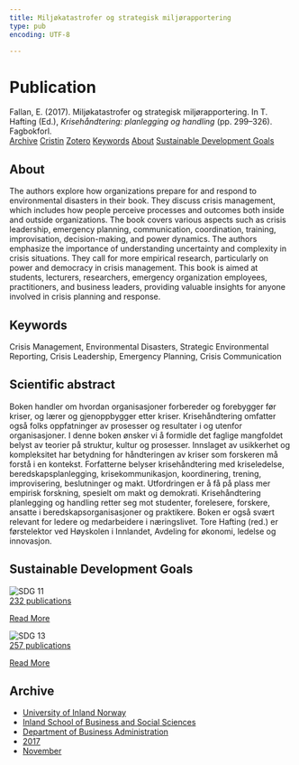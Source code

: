 ```yaml
---
title: Miljøkatastrofer og strategisk miljørapportering
type: pub
encoding: UTF-8

---
```

<h1>Publication</h1>
<article id="csl-bib-container-SIIDKDGD" class="csl-bib-container">
  <div class="csl-bib-body"> <div class="csl-entry">Fallan, E. (2017). Miljøkatastrofer og strategisk miljørapportering. In T. Hafting (Ed.), <i>Krisehåndtering: planlegging og handling</i> (pp. 299–326). Fagbokforl.</div> </div>
  <div class="csl-bib-buttons">
    <a href="#taxonomy-article-SIIDKDGD" alt="archive" class="csl-bib-button">Archive</a>
    <a href="https://app.cristin.no/results/show.jsf?id=1514000" alt="Cristin" class="csl-bib-button">Cristin</a>
    <a href="http://zotero.org/groups/5881554/items/SIIDKDGD" alt="Zotero" class="csl-bib-button">Zotero</a>
    <a href="#keywords-article-SIIDKDGD" alt="keywords" class="csl-bib-button">Keywords</a>
    <a href="#about-article-SIIDKDGD" alt="about_pub" class="csl-bib-button">About</a>
    <a href="#sdg-article-SIIDKDGD" alt="sdg" class="csl-bib-button">Sustainable Development Goals</a>
  </div>
  <div id="csl-bib-meta-container-SIIDKDGD"></div>
</article>
<div id="csl-bib-meta-SIIDKDGD" class="csl-bib-meta">
  <article id="about-article-SIIDKDGD" class="about_pub-article">
    <h1>About</h1>
    The authors explore how organizations prepare for and respond to environmental disasters in their book. They discuss crisis management, which includes how people perceive processes and outcomes both inside and outside organizations. The book covers various aspects such as crisis leadership, emergency planning, communication, coordination, training, improvisation, decision-making, and power dynamics. The authors emphasize the importance of understanding uncertainty and complexity in crisis situations. They call for more empirical research, particularly on power and democracy in crisis management. This book is aimed at students, lecturers, researchers, emergency organization employees, practitioners, and business leaders, providing valuable insights for anyone involved in crisis planning and response.
  </article>
  <article id="keywords-article-SIIDKDGD" class="keywords-article">
    <h1>Keywords</h1>
    Crisis Management, Environmental Disasters, Strategic Environmental Reporting, Crisis Leadership, Emergency Planning, Crisis Communication
  </article>
  <article id="abstract-article-SIIDKDGD" class="abstract-article">
    <h1>Scientific abstract</h1>
    Boken handler om hvordan organisasjoner forbereder og forebygger før kriser, og lærer og gjenoppbygger etter kriser. Krisehåndtering omfatter også folks oppfatninger av prosesser og resultater i og utenfor organisasjoner. I denne boken ønsker vi å formidle det faglige mangfoldet belyst av teorier på struktur, kultur og prosesser. Innslaget av usikkerhet og kompleksitet har betydning for håndteringen av kriser som forskeren må forstå i en kontekst. Forfatterne belyser krisehåndtering med kriseledelse, beredskapsplanlegging, krisekommunikasjon, koordinering, trening, improvisering, beslutninger og makt. Utfordringen er å få på plass mer empirisk forskning, spesielt om makt og demokrati. Krisehåndtering planlegging og handling retter seg mot studenter, forelesere, forskere, ansatte i beredskapsorganisasjoner og praktikere. Boken er også svært relevant for ledere og medarbeidere i næringslivet. Tore Hafting (red.) er førstelektor ved Høyskolen i Innlandet, Avdeling for økonomi, ledelse og innovasjon.
  </article>
  <article id="sdg-article-SIIDKDGD" class="sdg-article">
    <h1>Sustainable Development Goals</h1>
    <div class="sdg-container"><div id="sdg11" class="sdg">
        <img src="{{< params subfolder >}}images/sdg/sdg11_en.png" class="image" alt="SDG 11">
        <div class="sdg-overlay">
          <a href="{{< params subfolder >}}en/archive/?sdg=11#archive" class="sdg-publication-count"><span>232</span> publications</a>
          <p><a href="https://sdgs.un.org/goals/goal11" class="sdg-read-more">Read More</a></p>
        </div>
      </div> <div id="sdg13" class="sdg">
        <img src="{{< params subfolder >}}images/sdg/sdg13_en.png" class="image" alt="SDG 13">
        <div class="sdg-overlay">
          <a href="{{< params subfolder >}}en/archive/?sdg=13#archive" class="sdg-publication-count"><span>257</span> publications</a>
          <p><a href="https://sdgs.un.org/goals/goal13" class="sdg-read-more">Read More</a></p>
        </div>
      </div></div>
  </article>
  <article id="taxonomy-article-SIIDKDGD" class="taxonomy-article">
    <h1>Archive</h1>
    <ul>
      <li><a href="{{< params subfolder >}}en/archive/?key=3DCRN523">University of Inland Norway</a></li>
      <li><a href="{{< params subfolder >}}en/archive/?key=DU8Q9LN9">Inland School of Business and Social Sciences</a></li>
      <li><a href="{{< params subfolder >}}en/archive/?key=3IQA89I8">Department of Business Administration</a></li>
      <li><a href="{{< params subfolder >}}en/archive/?key=XK3XPH22">2017</a></li>
      <li><a href="{{< params subfolder >}}en/archive/?key=65AQW324">November</a></li>
    </ul>
  </article>
</div>

